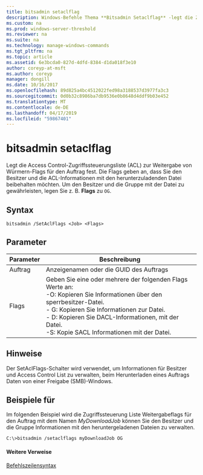```yaml
---
title: bitsadmin setaclflag
description: Windows-Befehle Thema **Bitsadmin Setaclflag** -legt die Zugriffssteuerung Liste zur Weitergabe von Würmern Flags.
ms.custom: na
ms.prod: windows-server-threshold
ms.reviewer: na
ms.suite: na
ms.technology: manage-windows-commands
ms.tgt_pltfrm: na
ms.topic: article
ms.assetid: 6e3bcda0-827d-4dfd-8384-d1da018f3e10
author: coreyp-at-msft
ms.author: coreyp
manager: dongill
ms.date: 10/16/2017
ms.openlocfilehash: 89d825a4bc4512022fed98a3188537d3977fa3c3
ms.sourcegitcommit: 0d0b32c8986ba7db9536e0b8648d4ddf9b03e452
ms.translationtype: MT
ms.contentlocale: de-DE
ms.lasthandoff: 04/17/2019
ms.locfileid: "59867401"
---
```

# <a name="bitsadmin-setaclflag"></a>bitsadmin setaclflag

Legt die Access Control-Zugriffssteuerungsliste (ACL) zur Weitergabe von Würmern-Flags für den Auftrag fest. Die Flags geben an, dass Sie den Besitzer und die ACL-Informationen mit den herunterzuladenden Datei beibehalten möchten. Um den Besitzer und die Gruppe mit der Datei zu gewährleisten, legen Sie z. B. **Flags** zu `OG`.

## <a name="syntax"></a>Syntax

```
bitsadmin /SetAclFlags <Job> <Flags>
```

## <a name="parameters"></a>Parameter

|Parameter|Beschreibung|
|---------|-----------|
|Auftrag|Anzeigenamen oder die GUID des Auftrags|
|Flags|Geben Sie eine oder mehrere der folgenden Flags Werte an:</br>-O: Kopieren Sie Informationen über den sperrbesitzer-Datei.</br>-   G: Kopieren Sie Informationen zur Datei.</br>-   D: Kopieren Sie DACL-Informationen, mit der Datei.</br>-S: Kopie SACL Informationen mit der Datei.|

## <a name="remarks"></a>Hinweise

Der SetAclFlags-Schalter wird verwendet, um Informationen für Besitzer und Access Control List zu verwalten, beim Herunterladen eines Auftrags Daten von einer Freigabe (SMB)-Windows.

## <a name="BKMK_examples"></a>Beispiele für

Im folgenden Beispiel wird die Zugriffssteuerung Liste Weitergabeflags für den Auftrag mit dem Namen *MyDownloadJob* können Sie den Besitzer und die Gruppe Informationen mit den heruntergeladenen Dateien zu verwalten.
```
C:\>bitsadmin /setaclflags myDownloadJob OG
```

#### <a name="additional-references"></a>Weitere Verweise

[Befehlszeilensyntax](command-line-syntax-key.md)